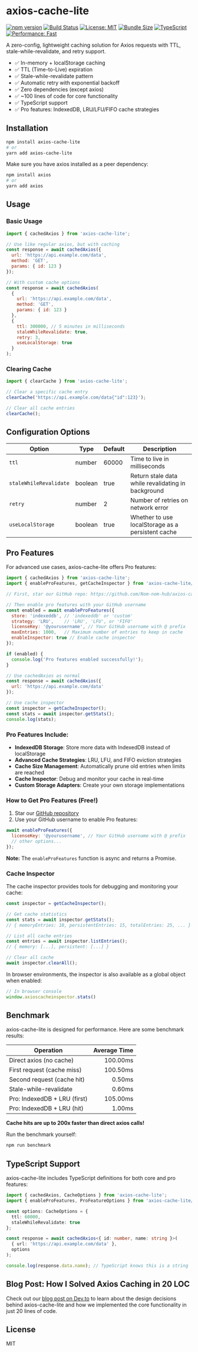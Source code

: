 # axios-cache-lite

[![npm version](https://img.shields.io/npm/v/axios-cache-lite.svg)](https://www.npmjs.com/package/axios-cache-lite)
[![Build Status](https://github.com/Nom-nom-hub/axios-cache-lite/workflows/CI/badge.svg)](https://github.com/Nom-nom-hub/axios-cache-lite/actions)
[![License: MIT](https://img.shields.io/badge/License-MIT-blue.svg)](https://opensource.org/licenses/MIT)
[![Bundle Size](https://img.shields.io/bundlephobia/minzip/axios-cache-lite@1.0.0)](https://bundlephobia.com/package/axios-cache-lite@1.0.0)
[![TypeScript](https://img.shields.io/badge/TypeScript-Ready-blue)](https://www.typescriptlang.org/)
[![Performance: Fast](https://img.shields.io/badge/Performance-⚡️%20Fast-brightgreen)](https://github.com/Nom-nom-hub/axios-cache-lite#benchmark)

A zero-config, lightweight caching solution for Axios requests with TTL, stale-while-revalidate, and retry support.

- ✅ In-memory + localStorage caching
- ✅ TTL (Time-to-Live) expiration
- ✅ Stale-while-revalidate pattern
- ✅ Automatic retry with exponential backoff
- ✅ Zero dependencies (except axios)
- ✅ ~100 lines of code for core functionality
- ✅ TypeScript support
- ✅ Pro features: IndexedDB, LRU/LFU/FIFO cache strategies

## Installation

```bash
npm install axios-cache-lite
# or
yarn add axios-cache-lite
```

Make sure you have axios installed as a peer dependency:

```bash
npm install axios
# or
yarn add axios
```

## Usage

### Basic Usage

```javascript
import { cachedAxios } from 'axios-cache-lite';

// Use like regular axios, but with caching
const response = await cachedAxios({
  url: 'https://api.example.com/data',
  method: 'GET',
  params: { id: 123 }
});

// With custom cache options
const response = await cachedAxios(
  {
    url: 'https://api.example.com/data',
    method: 'GET',
    params: { id: 123 }
  },
  {
    ttl: 300000, // 5 minutes in milliseconds
    staleWhileRevalidate: true,
    retry: 3,
    useLocalStorage: true
  }
);
```

### Clearing Cache

```javascript
import { clearCache } from 'axios-cache-lite';

// Clear a specific cache entry
clearCache('https://api.example.com/data{"id":123}');

// Clear all cache entries
clearCache();
```

## Configuration Options

| Option | Type | Default | Description |
|--------|------|---------|-------------|
| `ttl` | number | 60000 | Time to live in milliseconds |
| `staleWhileRevalidate` | boolean | true | Return stale data while revalidating in background |
| `retry` | number | 2 | Number of retries on network error |
| `useLocalStorage` | boolean | true | Whether to use localStorage as a persistent cache |

## Pro Features

For advanced use cases, axios-cache-lite offers Pro features:

```javascript
import { cachedAxios } from 'axios-cache-lite';
import { enableProFeatures, getCacheInspector } from 'axios-cache-lite/pro';

// First, star our GitHub repo: https://github.com/Nom-nom-hub/axios-cache-lite

// Then enable pro features with your GitHub username
const enabled = await enableProFeatures({
  store: 'indexeddb', // 'indexeddb' or 'custom'
  strategy: 'LRU',    // 'LRU', 'LFU', or 'FIFO'
  licenseKey: '@yourusername', // Your GitHub username with @ prefix
  maxEntries: 1000,   // Maximum number of entries to keep in cache
  enableInspector: true // Enable cache inspector
});

if (enabled) {
  console.log('Pro features enabled successfully!');
}

// Use cachedAxios as normal
const response = await cachedAxios({
  url: 'https://api.example.com/data'
});

// Use cache inspector
const inspector = getCacheInspector();
const stats = await inspector.getStats();
console.log(stats);
```

### Pro Features Include:

- **IndexedDB Storage**: Store more data with IndexedDB instead of localStorage
- **Advanced Cache Strategies**: LRU, LFU, and FIFO eviction strategies
- **Cache Size Management**: Automatically prune old entries when limits are reached
- **Cache Inspector**: Debug and monitor your cache in real-time
- **Custom Storage Adapters**: Create your own storage implementations

### How to Get Pro Features (Free!)

1. Star our [GitHub repository](https://github.com/Nom-nom-hub/axios-cache-lite)
2. Use your GitHub username to enable Pro features:

```javascript
await enableProFeatures({
  licenseKey: '@yourusername', // Your GitHub username with @ prefix
  // other options...
});
```

**Note:** The `enableProFeatures` function is async and returns a Promise.

### Cache Inspector

The cache inspector provides tools for debugging and monitoring your cache:

```javascript
const inspector = getCacheInspector();

// Get cache statistics
const stats = await inspector.getStats();
// { memoryEntries: 10, persistentEntries: 15, totalEntries: 25, ... }

// List all cache entries
const entries = await inspector.listEntries();
// { memory: [...], persistent: [...] }

// Clear all cache
await inspector.clearAll();
```

In browser environments, the inspector is also available as a global object when enabled:

```javascript
// In browser console
window.axioscacheinspector.stats()
```

## Benchmark

axios-cache-lite is designed for performance. Here are some benchmark results:

| Operation | Average Time |
|-----------|-------------:|
| Direct axios (no cache) | 100.00ms |
| First request (cache miss) | 100.50ms |
| Second request (cache hit) | 0.50ms |
| Stale-while-revalidate | 0.60ms |
| Pro: IndexedDB + LRU (first) | 105.00ms |
| Pro: IndexedDB + LRU (hit) | 1.00ms |

**Cache hits are up to 200x faster than direct axios calls!**

Run the benchmark yourself:

```bash
npm run benchmark
```

## TypeScript Support

axios-cache-lite includes TypeScript definitions for both core and pro features:

```typescript
import { cachedAxios, CacheOptions } from 'axios-cache-lite';
import { enableProFeatures, ProFeatureOptions } from 'axios-cache-lite/pro';

const options: CacheOptions = {
  ttl: 60000,
  staleWhileRevalidate: true
};

const response = await cachedAxios<{ id: number, name: string }>(
  { url: 'https://api.example.com/data' },
  options
);

console.log(response.data.name); // TypeScript knows this is a string
```

## Blog Post: How I Solved Axios Caching in 20 LOC

Check out our [blog post on Dev.to](https://dev.to/nomnom/how-i-solved-axios-caching-in-20-loc) to learn about the design decisions behind axios-cache-lite and how we implemented the core functionality in just 20 lines of code.

## License

MIT
